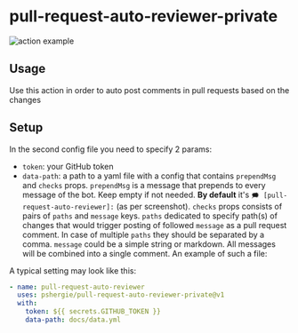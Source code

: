# pull-request-auto-reviewer-private

![action example](https://raw.githubusercontent.com/pshergie/pull-request-auto-reviewer/main/img/example.jpg)

## Usage

Use this action in order to auto post comments in pull requests based on the changes

## Setup

In the second config file you need to specify 2 params:

- `token`: your GitHub token
- `data-path`: a path to a yaml file with a config that contains `prependMsg` and `checks` props. `prependMsg` is a message that prepends to every message of the bot. Keep empty if not needed. **By default** it's `🗯️ [pull-request-auto-reviewer]:` (as per screenshot). `checks` props consists of pairs of `paths` and `message` keys. `paths` dedicated to specify path(s) of changes that would trigger posting of followed `message` as a pull request comment. In case of multiple `paths` they should be separated by a comma. `message` could be a simple string or markdown. All messages will be combined into a single comment. An example of such a file:

A typical setting may look like this:

```yml
- name: pull-request-auto-reviewer
  uses: pshergie/pull-request-auto-reviewer-private@v1
  with:
    token: ${{ secrets.GITHUB_TOKEN }}
    data-path: docs/data.yml
```

